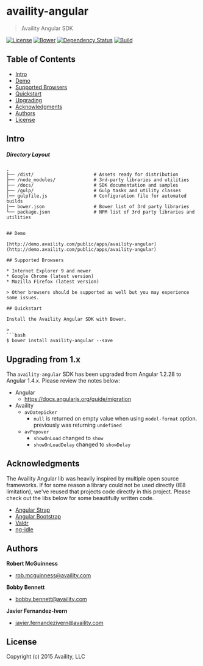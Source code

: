# availity-angular

> Availity Angular SDK

[![License](https://img.shields.io/badge/license-MIT-blue.svg?style=flat-square&label=license)](http://opensource.org/licenses/MIT)
[![Bower](https://img.shields.io/bower/v/availity-angular.svg)]()
[![Dependency Status](https://img.shields.io/david/dev/Availity/availity-angular.svg?style=flat-square)](https://david-dm.org/Availity/availity-angular)
[![Build](https://img.shields.io/travis/Availity/availity-angular.svg?style=flat-square&label=build)](https://travis-ci.org/Availity/availity-angular)

## Table of Contents
* [Intro](#intro)
* [Demo](#demo)
* [Supported Browsers](#supported-browsers)
* [Quickstart](#quickstart)
* [Upgrading](#upgrading)
* [Acknowledgments](#acknowledgments)
* [Authors](#authors)
* [License](#license)


## Intro

##### Directory Layout

>
```
.
├── /dist/                      # Assets ready for distribution
├── /node_modules/              # 3rd-party libraries and utilities
├── /docs/                      # SDK documentation and samples 
├── /gulp/                      # Gulp tasks and utility classes
│── gulpfile.js                 # Configuration file for automated builds
│── bower.json                  # Bower list of 3rd party libraries
└── package.json                # NPM list of 3rd party libraries and utilities


## Demo

[http://demo.availity.com/public/apps/availity-angular](http://demo.availity.com/public/apps/availity-angular)

## Supported Browsers

* Internet Explorer 9 and newer
* Google Chrome (latest version)
* Mozilla Firefox (latest version)

> Other browsers should be supported as well but you may experience some issues.

## Quickstart

Install the Availity Angular SDK with Bower.

>
```bash
$ bower install availity-angular --save
```

## Upgrading from 1.x

Tha `availity-angular` SDK has been upgraded from Angular 1.2.28 to Angular 1.4.x.  Please review the notes below:

* Angular
    * https://docs.angularjs.org/guide/migration
* Availity    
    * `avDatepicker`
        * `null` is returned on empty value when using `model-format` option.  previously was returning `undefined`
    * `avPopover`
        * `showOnLoad` changed to `show`
        * `showOnLoadDelay` changed to `showDelay`

## Acknowledgments

The Availity Angular lib was heavily inspired by multiple open source frameworks.  If for some reason a library could not be used directly (IE8 limitation), we've reused that projects code directly in this project.  Please check out the libs below for some beautifully written code.  

+ [Angular Strap](https://github.com/mgcrea/angular-strap)
+ [Angular Bootstrap](https://github.com/angular-ui/bootstrap)
+ [Valdr](https://github.com/netceteragroup/valdr)
+ [ng-idle](https://github.com/HackedByChinese/ng-idle)

## Authors

**Robert McGuinness**
+ [rob.mcguinness@availity.com](rob.mcguinness@availity.com)

**Bobby Bennett**
+ [bobby.bennett@availity.com](bobby.bennett@availity.com)

**Javier Fernandez-Ivern**
+ [javier.fernandezivern@availity.com](javier.fernandezivern@availity.com)

## License
Copyright (c) 2015 Availity, LLC
